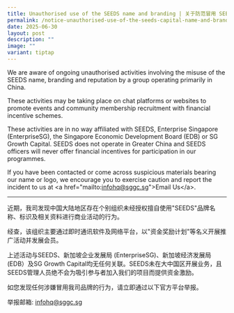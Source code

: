 ```yaml
---
title: Unauthorised use of the SEEDS name and branding | 关于防范冒用 SEEDS 品牌标识的严正声明
permalink: /notice-unauthorised-use-of-the-seeds-capital-name-and-branding/
date: 2025-06-30
layout: post
description: ""
image: ""
variant: tiptap
---
```

<p>We are aware of ongoing unauthorised activities involving the misuse of
the SEEDS name, branding and reputation by a group operating primarily
in China.</p>
<p>These activities may be taking place on chat platforms or websites to
promote events and community membership recruitment with financial incentive
schemes.</p>
<p>These activities are in no way affiliated with SEEDS, Enterprise Singapore
(EnterpriseSG), the Singapore Economic Development Board (EDB) or SG Growth
Capital. SEEDS does not operate in Greater China and SEEDS officers will
never offer financial incentives for participation in our programmes.</p>
<p>If you have been contacted or come across suspicious materials bearing
our name or logo, we encourage you to exercise caution and report the incident
to us at &lt;a href="mailto:<a href="infohq@sggc.sg" rel="noopener noreferrer nofollow" target="_blank"><u>infohq@sggc.sg</u></a>"&gt;Email Us&lt;/a&gt;.</p>
<hr>
<p>近期，我司发现中国大陆地区存在个别组织未经授权擅自使用"SEEDS"品牌名称、标识及相关资料进行商业活动的行为。</p>
<p>经查，该组织主要通过即时通讯软件及网络平台，以"资金奖励计划"等名义开展推广活动并发展会员。</p>
<p>上述活动与SEEDS、新加坡企业发展局 (EnterpriseSG)、新加坡经济发展局 (EDB）及SG Growth Capital均无任何关联。SEEDS未在大中国区开展业务，且SEEDS管理人员绝不会为吸引参与者加入我们的项目而提供资金激励。</p>
<p>如您发现任何涉嫌冒用我司品牌的行为，请立即通过以下官方平台举报。</p>
<p>举报邮箱: <a href="infohq@sggc.sg" rel="noopener nofollow" target="_blank">infohq@sggc.sg</a>
</p>